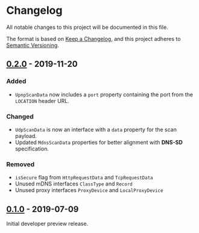 # Changelog
All notable changes to this project will be documented in this file.

The format is based on [Keep a Changelog](https://keepachangelog.com/en/1.0.0/),
and this project adheres to [Semantic Versioning](https://semver.org/spec/v2.0.0.html).

## [0.2.0] - 2019-11-20

### Added

- `UpnpScanData` now includes a `port` property containing the port from the
  `LOCATION` header URL.

### Changed

- `UdpScanData` is now an interface with a `data` property for the scan payload.
- Updated `MdnsScanData` properties for better alignment with **DNS-SD** specification.

### Removed

- `isSecure` flag from `HttpRequestData` and `TcpRequestData`
- Unused mDNS interfaces `ClassType` and `Record`
- Unused proxy interfaces `ProxyDevice` and `LocalProxyDevice`

## [0.1.0] - 2019-07-09

Initial developer preview release.

[0.2.0]: https://github.com/actions-on-google/local-home-sdk/compare/v0.1.0...v0.2.0
[0.1.0]: https://github.com/actions-on-google/local-home-sdk/releases/tag/v0.1.0